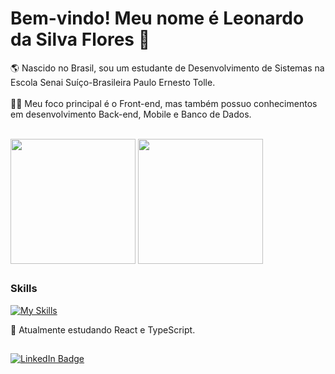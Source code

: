 # Bem-vindo! Meu nome é Leonardo da Silva Flores 👋

🌎 Nascido no Brasil, sou um estudante de Desenvolvimento de Sistemas na Escola Senai Suíço-Brasileira Paulo Ernesto Tolle.<br><br>
👨‍💻 Meu foco principal é o Front-end, mas também possuo conhecimentos em desenvolvimento Back-end, Mobile e Banco de Dados.<br><br>

<picture>
  <source
    srcset="https://github-readme-stats.vercel.app/api?username=leosfl9&show_icons=true&theme=dark"
    media="(prefers-color-scheme: dark)"
  />
  <source
    srcset="https://github-readme-stats.vercel.app/api?username=leosfl9&show_icons=true"
    media="(prefers-color-scheme: light), (prefers-color-scheme: no-preference)"
  />
  <img align="center" height=200 src="https://github-readme-stats.vercel.app/api?username=leosfl9&show_icons=true" />
</picture>

<picture>
  <source
    srcset="https://github-readme-stats.vercel.app/api/top-langs?username=leosfl9&layout=compact&langs_count=8&card_width=320&theme=dark"
    media="(prefers-color-scheme: dark)"
  />
  <source
    srcset="https://github-readme-stats.vercel.app/api/top-langs?username=leosfl9&layout=compact&langs_count=8&card_width=320"
    media="(prefers-color-scheme: light), (prefers-color-scheme: no-preference)"
  />
  <img align="center" height=200 src="https://github-readme-stats.vercel.app/api/top-langs?username=leosfl9&layout=compact&langs_count=8&card_width=320" />
</picture>

##

### Skills

[![My Skills](https://skillicons.dev/icons?i=html,css,js,react,tailwind,bootstrap,php,mysql)](https://skillicons.dev)

🌱 Atualmente estudando React e TypeScript. <br>

##

<div>
  <a href="https://www.linkedin.com/in/leonardo-da-silva-flores-617429252/">
    <img src="https://img.shields.io/badge/LinkedIn-blue?style=for-the-badge&logo=linkedin&logoColor=white" alt="LinkedIn Badge"/>
  </a>
</div>
